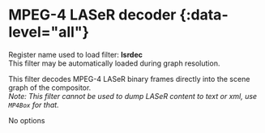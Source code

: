 <!-- automatically generated - do not edit, patch gpac/applications/gpac/gpac.c -->

# MPEG-4 LASeR decoder  {:data-level="all"}  
  
Register name used to load filter: __lsrdec__  
This filter may be automatically loaded during graph resolution.  
  
This filter decodes MPEG-4 LASeR binary frames directly into the scene graph of the compositor.  
_Note: This filter cannot be used to dump LASeR content to text or xml, use `MP4Box` for that._  
  
No options  
  
